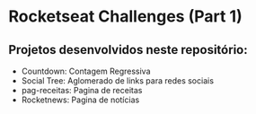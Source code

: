 # Rocketseat Challenges (Part 1)

## Projetos desenvolvidos neste repositório:
 - Countdown: Contagem Regressiva
 - Social Tree: Aglomerado de links para redes sociais
 - pag-receitas: Pagina de receitas
 - Rocketnews: Pagina de notícias
